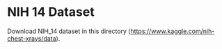 # NIH 14 Dataset

Download NIH_14 dataset in this directory (<https://www.kaggle.com/nih-chest-xrays/data>).
